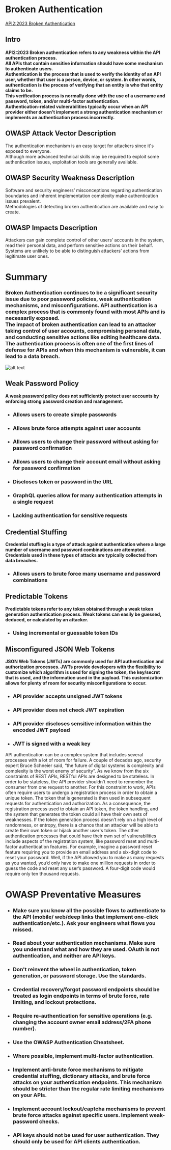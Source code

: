 # Broken Authentication
[API2:2023 Broken Authentication](https://university.apisec.ai/products/owasp-api-security-top-10-and-beyond/categories/2152491879)
## Intro
#### API2:2023 Broken authentication refers to any weakness within the API authentication process.</br> All APIs that contain sensitive information should have some mechanism to authenticate users.</br> Authentication is the process that is used to verify the identity of an API user, whether that user is a person, device, or system. In other words, authentication is the process of verifying that an entity is who that entity claims to be.</br> This verification process is normally done with the use of a username and password, token, and/or multi-factor authentication.</br>Authentication-related vulnerabilities typically occur when an API provider either doesn’t implement a strong authentication mechanism or implements an authentication process incorrectly.
## OWASP Attack Vector Description
The authentication mechanism is an easy target for attackers since it's exposed to everyone.</br> Although more advanced technical skills may be required to exploit some authentication issues, exploitation tools are generally available.

 

## OWASP Security Weakness Description
Software and security engineers’ misconceptions regarding authentication boundaries and inherent implementation complexity make authentication issues prevalent.</br> Methodologies of detecting broken authentication are available and easy to create.

 

## OWASP Impacts Description
Attackers can gain complete control of other users’ accounts in the system, read their personal data, and perform sensitive actions on their behalf.</br> Systems are unlikely to be able to distinguish attackers’ actions from legitimate user ones.

# Summary
### Broken Authentication continues to be a significant security issue due to poor password policies, weak authentication mechanisms, and misconfigurations. API authentication is a complex process that is commonly found with most APIs and is necessarily exposed.</br> The impact of broken authentication can lead to an attacker taking control of user accounts, compromising personal data, and conducting sensitive actions like editing healthcare data.</br> The authentication process is often one of the first lines of defense for APIs and when this mechanism is vulnerable, it can lead to a data breach. 
![alt text](/screenshots/ba.png)

## Weak Password Policy
**A weak password policy does not sufficiently protect user accounts by enforcing strong password creation and management.**

* ### Allows users to create simple passwords
* ### Allows brute force attempts against user accounts
* ### Allows users to change their password without asking for password confirmation
* ### Allows users to change their account email without asking for password confirmation
* ### Discloses token or password in the URL
* ### GraphQL queries allow for many authentication attempts in a single request
* ### Lacking authentication for sensitive requests

## Credential Stuffing
**Credential stuffing is a type of attack against authentication where a large number of username and password combinations are attempted. Credentials used in these types of attacks are typically collected from data breaches.** 
* ### Allows users to brute force many username and password combinations

## Predictable Tokens
**Predictable tokens refer to any token obtained through a weak token generation authentication process. Weak tokens can easily be guessed, deduced, or calculated by an attacker.**
* ### Using incremental or guessable token IDs

## Misconfigured JSON Web Tokens
**JSON Web Tokens (JWTs) are commonly used for API authentication and authorization processes. JWTs provide developers with the flexibility to customize which algorithm is used for signing the token, the key/secret that is used, and the information used in the payload. This customization allows for plenty of room for security misconfigurations to occur.**

* ### API provider accepts unsigned JWT tokens
* ### API provider does not check JWT expiration
* ### API provider discloses sensitive information within the encoded JWT payload
* ### JWT is signed with a weak key
 

API authentication can be a complex system that includes several processes with a lot of room for failure. A couple of decades ago, security expert Bruce Schneier said, “the future of digital systems is complexity and complexity is the worst enemy of security”. As we know from the six constraints of REST APIs, RESTful APIs are designed to be stateless. In order to be stateless, the API provider shouldn’t need to remember the consumer from one request to another. For this constraint to work, APIs often require users to undergo a registration process in order to obtain a unique token. The token that is generated is then used in subsequent requests for authentication and authorization.
As a consequence, the registration process used to obtain an API token, the token handling, and the system that generates the token could all have their own sets of weaknesses. If the token generation process doesn’t rely on a high level of randomness, or entropy, there is a chance that an attacker will be able to create their own token or hijack another user's token.
The other authentication processes that could have their own set of vulnerabilities include aspects of the registration system, like password reset and multi-factor authentication features. For example, imagine a password reset feature requiring you to provide an email address and a six-digit code to reset your password. Well, if the API allowed you to make as many requests as you wanted, you’d only have to make one million requests in order to guess the code and reset any user’s password. A four-digit code would require only ten thousand requests.
 
# OWASP Preventative Measures
* ### Make sure you know all the possible flows to authenticate to the API (mobile/ web/deep links that implement one-click authentication/etc.). Ask your engineers what flows you missed.
* ### Read about your authentication mechanisms. Make sure you understand what and how they are used. OAuth is not authentication, and neither are API keys.
* ### Don't reinvent the wheel in authentication, token generation, or password storage. Use the standards.
* ### Credential recovery/forgot password endpoints should be treated as login endpoints in terms of brute force, rate limiting, and lockout protections.
* ### Require re-authentication for sensitive operations (e.g. changing the account owner email address/2FA phone number).
* ### Use the OWASP Authentication Cheatsheet.
* ### Where possible, implement multi-factor authentication.
* ### Implement anti-brute force mechanisms to mitigate credential stuffing, dictionary attacks, and brute force attacks on your authentication endpoints. This mechanism should be stricter than the regular rate limiting mechanisms on your APIs.
* ### Implement account lockout/captcha mechanisms to prevent brute force attacks against specific users. Implement weak-password checks.
* ### API keys should not be used for user authentication. They should only be used for API clients authentication.